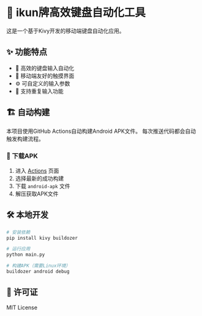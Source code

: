 # 🎯 ikun牌高效键盘自动化工具

这是一个基于Kivy开发的移动端键盘自动化应用。

## ✨ 功能特点

- 🚀 高效的键盘输入自动化
- 📱 移动端友好的触摸界面
- ⚙️ 可自定义的输入参数
- 🔄 支持重复输入功能

## 🏗️ 自动构建

本项目使用GitHub Actions自动构建Android APK文件。
每次推送代码都会自动触发构建流程。

### 📱 下载APK

1. 进入 [Actions](../../actions) 页面
2. 选择最新的成功构建
3. 下载 `android-apk` 文件
4. 解压获取APK文件

## 🛠️ 本地开发

```bash
# 安装依赖
pip install kivy buildozer

# 运行应用
python main.py

# 构建APK（需要Linux环境）
buildozer android debug
```

## 📄 许可证

MIT License